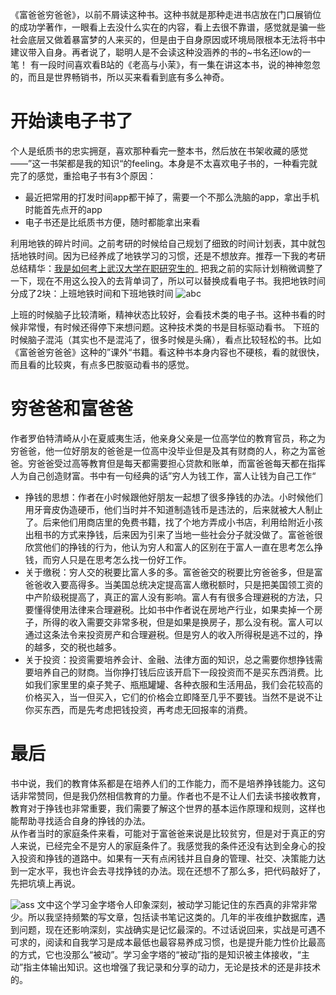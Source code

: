 《富爸爸穷爸爸》，以前不屑读这种书。这种书就是那种走进书店放在门口展销位的成功学著作，一眼看上去没什么实在的内容，看上去很不靠谱，感觉就是骗一些社会底层又做着暴富梦的人来买的，但是由于自身原因或环境局限根本无法将书中建议带入自身。再者说了，聪明人是不会读这种没涵养的书的~书名还low的一笔！
有一段时间喜欢看B站的《老高与小茉》，有一集在讲这本书，说的神神忽忽的，而且是世界畅销书，所以买来看看到底有多么神奇。

# 开始读电子书了
个人是纸质书的忠实拥趸，喜欢那种看完一整本书，然后放在书架收藏的感觉——”这一书架都是我的知识“的feeling。本身是不太喜欢电子书的，一种看完就完了的感觉，重拾电子书有3个原因：
 - 最近把常用的打发时间app都干掉了，需要一个不那么洗脑的app，拿出手机时能首先点开的app
 - 电子书还是比纸质书方便，随时都能拿出来看

   
利用地铁的碎片时间。之前考研的时候给自己规划了细致的时间计划表，其中就包括地铁时间。因为已经养成了地铁学习的习惯，还是不想放弃。推荐一下我的考研总结精华：[我是如何考上武汉大学在职研究生的](https://blog.csdn.net/qq_40687433/article/details/125101488?spm=1001.2014.3001.5501)_
把我之前的实际计划稍微调整了一下，现在不用这么投入的去背单词了，所以可以替换成看电子书。我把地铁时间分成了2块：上班地铁时间和下班地铁时间 
        ![abc](https://i-blog.csdnimg.cn/blog_migrate/420f40d16b0d7ce6e35a1a56e5f4530b.png)

上班的时候脑子比较清晰，精神状态比较好，会看技术类的电子书。这种书看的时候非常慢，有时候还得停下来想问题。这种技术类的书是目标驱动看书。
下班的时候脑子混沌（其实也不是混沌了，很多时候是头痛），看点比较轻松的书。比如《富爸爸穷爸爸》这种的”课外“书籍。看这种书本身内容也不硬核，看的就很快，而且看的比较爽，有点多巴胺驱动看书的感觉。
# 穷爸爸和富爸爸
作者罗伯特清崎从小在夏威夷生活，他亲身父亲是一位高学位的教育官员，称之为穷爸爸，他一位好朋友的爸爸是一位高中没毕业但是及其有财商的人，称之为富爸爸。穷爸爸受过高等教育但是每天都需要担心贷款和账单，而富爸爸每天都在指挥人为自己创造财富。书中有一句经典的话”穷人为钱工作，富人让钱为自己工作“
 - 挣钱的思想：作者在小时候跟他好朋友一起想了很多挣钱的办法。小时候他们用牙膏皮伪造硬币，他们当时并不知道制造钱币是违法的，后来就被大人制止了。后来他们用商店里的免费书籍，找了个地方弄成小书店，利用给附近小孩出租书的方式来挣钱，后来因为引来了当地一些社会分子就没做了。富爸爸很欣赏他们的挣钱的行为，他认为穷人和富人的区别在于富人一直在思考怎么挣钱，而穷人只是在思考怎么找一份好工作。
 - 关于缴税：穷人交的税要比富人多的多。富爸爸交的税要比穷爸爸多，但是富爸爸收入要高得多。当美国总统决定提高富人缴税额时，只是把美国领工资的中产阶级税提高了，真正的富人没有影响。富人有有很多合理避税的方法，只要懂得使用法律来合理避税。比如书中作者说在房地产行业，如果卖掉一个房子，所得的收入需要交非常多税，但是如果是换房子，那么没有税。富人可以通过这条法令来投资房产和合理避税。但是穷人的收入所得税是逃不过的，挣的越多，交的税也越多。
 - 关于投资：投资需要培养会计、金融、法律方面的知识，总之需要你想挣钱需要培养自己的财商。当你挣打钱后应该开启下一段投资而不是买东西消费。比如我们家里里的桌子凳子、瓶瓶罐罐、各种衣服和生活用品，我们会花较高的价格买入，当一但买入，它们的价格会立即降至几乎不要钱。当然不是说不让你买东西，而是先考虑把钱投资，再考虑无回报率的消费。

# 最后
书中说，我们的教育体系都是在培养人们的工作能力，而不是培养挣钱能力。这句话非常赞同，但是我仍然相信教育的力量。作者也不是不让人们去读书接收教育，教育对于挣钱也非常重要，我们需要了解这个世界的基本运作原理和规则，这样也能帮助寻找适合自身的挣钱的办法。                                   
从作者当时的家庭条件来看，可能对于富爸爸来说是比较贫穷，但是对于真正的穷人来说，已经完全不是穷人的家庭条件了。我感觉我的条件还没有达到全身心的投入投资和挣钱的道路中。如果有一天有点闲钱并且自身的管理、社交、决策能力达到一定水平，我也许会去寻找挣钱的办法。现在还想不了那么多，把代码敲好了，先把坑填上再说。


![ass](https://i-blog.csdnimg.cn/blog_migrate/c4723abca0d64aae8da8b6ff718cafdc.png)
文中这个学习金字塔令人印象深刻，被动学习能记住的东西真的非常非常少。所以我坚持频繁的写文章，包括读书笔记这类的。几年的半夜维护数据库，遇到问题，现在还影响深刻，实战确实是记忆最深的。不过话说回来，实战是可遇不可求的，阅读和自我学习是成本最低也最容易养成习惯，也是提升能力性价比最高的方式，它也没那么“被动”。学习金字塔的“被动”指的是知识被主体接收，“主动”指主体输出知识。这也增强了我记录和分享的动力，无论是技术的还是非技术的。


